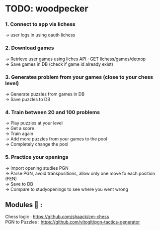 # TODO: woodpecker 

### 1. Connect to app via lichess
-> user logs in using oauth lichess

### 2. Download games
-> Retrieve user games using liches API : GET lichess/games/detnop\
-> Save games in DB (check if game id already exist)

### 3. Generates problem from your games (close to your chess level)
-> Generate puzzles from games in DB\
-> Save puzzles to DB

### 4. Train between 20 and 100 problems
-> Play puzzles at your level\
-> Get a score\
-> Train again\
-> Add more puzzles from your games to the pool\
-> Completely change the pool

### 5. Practice your openings
-> Import opening studies PGN\
-> Parse PGN, avoid transpositions, allow only one move fo each position (FEN)\
-> Save to DB\
-> Compare to studyopenings to see where you went wrong

## Modules 🙏 : 

Chess logic : https://github.com/shaack/cm-chess \
PGN to Puzzles : https://github.com/vitogit/pgn-tactics-generator